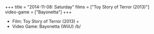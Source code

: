 +++
title = "2014-11-08: Saturday"
films = ["Toy Story of Terror (2013)"]
video-game = ["Bayonetta"]
+++


* Film: Toy Story of Terror (2013) +
* Video Game: Bayonetta {WiiU} /b/
